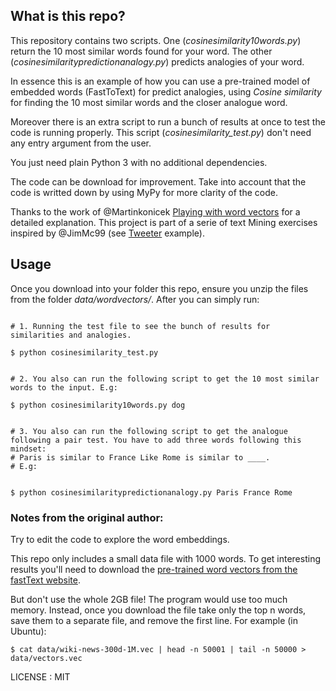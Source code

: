 ## What is this repo?

This repository contains two scripts. One (*cosinesimilarity10words.py*)  return the 10 most similar words  found for your word. The other (*cosinesimilaritypredictionanalogy.py*) predicts analogies of your word.

In essence this is an example of how you can use a pre-trained model of embedded words (FastToText) for predict analogies, using  *Cosine similarity* for finding the 10 most similar words and the closer analogue word. 

Moreover there is an extra script to run a bunch of results at once to test the code is running properly. This script (*cosinesimilarity_test.py*) don't need any entry argument from the user. 

You just need plain Python 3 with no additional dependencies.

The code can be download for improvement. 
Take into account that the code is writted down by using MyPy for more clarity of the code. 

Thanks to the work of @Martinkonicek [Playing with word vectors](https://medium.com/@martinkonicek/playing-with-word-vectors-308ab2faa519) for a detailed explanation.
This project is part of a serie of text Mining exercises inspired by @JimMc99 (see [Tweeter](https://github.com/JimMc99/Tweeter) example).


## Usage

Once you download into your folder this repo, ensure you unzip the files from the folder *data/wordvectors/*. After you can simply run:

```

# 1. Running the test file to see the bunch of results for similarities and analogies. 

$ python cosinesimilarity_test.py


# 2. You also can run the following script to get the 10 most similar words to the input. E.g:

$ python cosinesimilarity10words.py dog 


# 3. You also can run the following script to get the analogue following a pair test. You have to add three words following this mindset:
# Paris is similar to France Like Rome is similar to ____.
# E.g:


$ python cosinesimilaritypredictionanalogy.py Paris France Rome 

```

### Notes from the original author:
Try to edit the code to explore the word embeddings.

This repo only includes a small data file with 1000 words. To get interesting results you'll need to download the [pre-trained word vectors from the fastText website](https://fasttext.cc/docs/en/english-vectors.html).

But don't use the whole 2GB file! The program would use too much memory. Instead, once you download the file take only the top n words, save them to a separate file, and remove the first line. For example (in Ubuntu):

```
$ cat data/wiki-news-300d-1M.vec | head -n 50001 | tail -n 50000 > data/vectors.vec
```

 LICENSE : MIT
